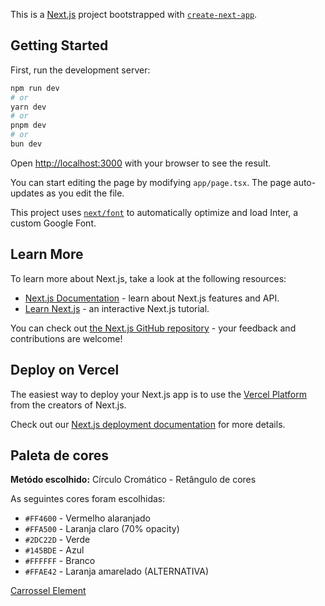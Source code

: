 This is a [Next.js](https://nextjs.org/) project bootstrapped with [`create-next-app`](https://github.com/vercel/next.js/tree/canary/packages/create-next-app).

## Getting Started

First, run the development server:

```bash
npm run dev
# or
yarn dev
# or
pnpm dev
# or
bun dev
```

Open [http://localhost:3000](http://localhost:3000) with your browser to see the result.

You can start editing the page by modifying `app/page.tsx`. The page auto-updates as you edit the file.

This project uses [`next/font`](https://nextjs.org/docs/basic-features/font-optimization) to automatically optimize and load Inter, a custom Google Font.

## Learn More

To learn more about Next.js, take a look at the following resources:

- [Next.js Documentation](https://nextjs.org/docs) - learn about Next.js features and API.
- [Learn Next.js](https://nextjs.org/learn) - an interactive Next.js tutorial.

You can check out [the Next.js GitHub repository](https://github.com/vercel/next.js/) - your feedback and contributions are welcome!

## Deploy on Vercel

The easiest way to deploy your Next.js app is to use the [Vercel Platform](https://vercel.com/new?utm_medium=default-template&filter=next.js&utm_source=create-next-app&utm_campaign=create-next-app-readme) from the creators of Next.js.

Check out our [Next.js deployment documentation](https://nextjs.org/docs/deployment) for more details.

## Paleta de cores
**Metódo escolhido:** Círculo Cromático - Retângulo de cores

As seguintes cores foram escolhidas:

- `#FF4600` - Vermelho alaranjado
- `#FFA500` - Laranja claro (70% opacity)
- `#2DC22D` - Verde
- `#145BDE` - Azul
- `#FFFFFF` - Branco
- `#FFAE42` - Laranja amarelado (ALTERNATIVA)



[Carrossel Element](https://codesandbox.io/p/sandbox/chakra-carousel-dd8vn?file=%2Fsrc%2FChakraCarousel.js)